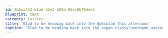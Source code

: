 ```yaml
---
id: 3b5caf33-b1a6-42e2-b82e-05ec0b79dde4
blueprint: text
category: twitter
title: 'Glad to be heading back into the @okcolab this afternoon'
caption: 'Glad to be heading back into the <span class="username username_linked">@<a href="https://twitter.com/okcolab" title="Okanagan coLab">okcolab</a></span> this afternoon'
---
```


